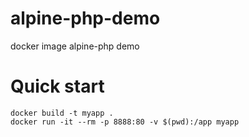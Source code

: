 # alpine-php-demo
docker image alpine-php demo

# Quick start
```
docker build -t myapp .
docker run -it --rm -p 8888:80 -v $(pwd):/app myapp
```